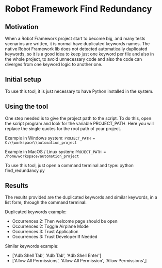 # Robot Framework Find Redundancy

## Motivation

When a Robot Framework project start to become big, and many tests scenarios are written, it is normal have duplicated keywords names.
The native Robot Framework lib does not detected automatically duplicated keywords, so it is a good idea to keep just one keyword per file
and also in the whole project, to avoid unnecessary code and also the code can diverges from one keyword logic to another one.


## Initial setup

To use this tool, it is just necessary to have Python installed in the system.


## Using the tool

One step needed is to give the project path to the script. To do this, open the script program
and look for the variable PROJECT_PATH.
Here you will replace the single quotes for the root path of your project.

Example in Windows system: `PROJECT_PATH = C:\\workspace\\automation_project`

Example in MacOS / Linux system: `PROJECT_PATH = /home/workspace/automation_project`

To use this tool, just open a command terminal and type: python find_redundancy.py

## Results

The results provided are the duplicated keywords and similar keywords, in a list form, through the command terminal.

Duplicated keywords example:

- Occurrences 2: Then welcome page should be open
- Occurrences 2: Toggle Airplane Mode
- Occurrences 3: Trust Application
- Occurrences 3: Trust Developer If Needed

Similar keywords example:

- ['Adb Shell Tab', 'Adb Tab', 'Adb Shell Enter']
- ['Allow All Permissions', 'Allow All Permission', 'Allow Permissions',]
